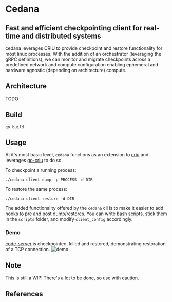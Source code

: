 # Cedana

## Fast and efficient checkpointing client for real-time and distributed systems

cedana leverages CRIU to provide checkpoint and restore functionality for most linux processes. With the addition of an orchestrator (leveraging the gRPC definitions), we can monitor and migrate checkpoints across a predefined network and compute configuration enabling ephemeral and hardware agnostic (depending on architecture) compute.

## Architecture 
TODO

## Build

```go build```

## Usage

At it's most basic level, `cedana` functions as an extension to [criu](https://criu.org/Main_Page) and leverages [go-criu](https://github.com/checkpoint-restore/go-criu) to do so.

To checkpoint a running process:

```./cedana client dump -p PROCESS -d DIR```

To restore the same process:

```./cedana client restore -d DIR```

The added functionality offered by the `cedana` cli is to make it easier to add hooks to pre and post dump/restores. You can write bash scripts, stick them in the `scripts` folder, and modify `client_config` accordingly. 
### Demo
[code-server](https://github.com/coder/code-server) is checkpointed, killed and restored, demonstrating restoration of a TCP connection. 
![demo](https://user-images.githubusercontent.com/409327/190646592-6a2db9b0-d0c8-4e3b-9511-f7fa2245e393.gif)



## Note
This is still a WIP! There's a lot to be done, so use with caution.

## References
